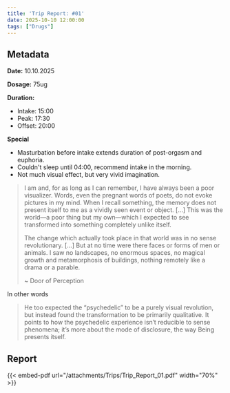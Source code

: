 ```yaml
---
title: 'Trip Report: #01'
date: 2025-10-10 12:00:00
tags: ["Drugs"]
---
```


## Metadata

**Date:** 10.10.2025

**Dosage:** 75ug

**Duration:**
- Intake: 15:00
- Peak: 17:30
- Offset: 20:00

**Special**
- Masturbation before intake extends duration of post-orgasm and euphoria.
- Couldn't sleep until 04:00, recommend intake in the morning.
- Not much visual effect, but very vivid imagination.

>  I am and, for as long as I can remember, I have always been a poor visualizer.
> Words, even the pregnant words of poets, do not evoke pictures in my mind.
> When I recall something, the memory does not present itself to me as a vividly seen event or
> object. [...]
> This was the world—a poor thing but my own—which I expected to see transformed into
something completely unlike itself.
>
> The change which actually took place in that world was in no sense revolutionary. [...] But at no time were there faces or forms of men or animals. I saw no landscapes, no enormous spaces, no magical growth and metamorphosis of buildings, nothing remotely like a drama or a parable.
>
> ~ Door of Perception

In other words

> He too expected the “psychedelic” to be a purely visual revolution, but instead found the transformation to be primarily qualitative.
> It points to how the psychedelic experience isn’t reducible to sense phenomena; it’s more about the mode of disclosure, the way Being presents itself.

## Report

{{< embed-pdf url="/attachments/Trips/Trip_Report_01.pdf" width="70%" >}}
